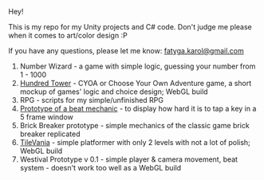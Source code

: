 Hey!

This is my repo for my Unity projects and C# code.
Don't judge me please when it comes to art/color design :P

If you have any questions, please let me know: fatyga.karol@gmail.com

1. Number Wizard - a game with simple logic, guessing your number from 1 - 1000
2. [Hundred Tower](https://karolef.github.io/Unity/Hundred%20Tower/) - CYOA or Choose Your Own Adventure game, a short mockup of games' logic and choice design; WebGL build
3. RPG - scripts for my simple/unfinished RPG
4. [Prototype of a beat mechanic](https://karolef.github.io/Unity/ProtoBeatMechanic/) - to display how hard it is to tap a key in a 5 frame window
5. Brick Breaker prototype - simple mechanics of the classic game brick breaker replicated
6. [TileVania](https://karolef.github.io/Unity/TileVania/) - simple platformer with only 2 levels with not a lot of polish; WebGL build
7. Westival Prototype v 0.1 - simple player & camera movement, beat system - doesn't work too well as a WebGL build

